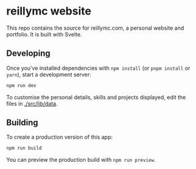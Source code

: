# reillymc website

This repo contains the source for reillymc.com, a personal website and portfolio. It is built with Svelte.

## Developing

Once you've installed dependencies with `npm install` (or `pnpm install` or `yarn`), start a development server:

```bash
npm run dev
```

To customise the personal details, skills and projects displayed, edit the files in [./src/lib/data](./src/lib/data).

## Building

To create a production version of this app:

```bash
npm run build
```

You can preview the production build with `npm run preview`.
